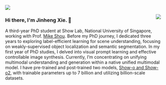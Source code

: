 ![](https://komarev.com/ghpvc/?username=Sierkinhane)

<img align="right" src="https://github-readme-stats.anuraghazra1.vercel.app/api?username=Sierkinhane&show_icons=true&icon_color=CE1D2D&text_color=718096&bg_color=ffffff&hide_title=true" />

### Hi there, I'm Jinheng Xie. 👋

<!--
- 🌱 I'm Jinheng Xie, a second-year PhD student at the National University of Singapore, working with Professor [Mike Shou](https://scholar.google.com/citations?user=h1-3lSoAAAAJ&hl=zh-CN). </a>
- ❤️ I'm currently exploring **multi-modal pre-training and generation** like generative pre-training and text-to-image generation.
-->

A third-year PhD student at Show Lab, National University of Singapore, working with Prof. [Mike Shou](https://scholar.google.com/citations?user=h1-3lSoAAAAJ&hl=zh-CN). Before my PhD journey, I dedicated three years to exploring label-efficient learning for scene understanding, focusing on weakly-supervised object localization and semantic segmentation. In my first year of PhD studies, I delved into visual prompt learning and effective controllable image synthesis. Currently, I’m concentrating on unifying multimodal understanding and generation within a native unified multimodal model. I have pre-trained and post-trained two models, [Show-o and Show-o2](https://github.com/showlab/Show-o), with trainable parameters up to 7 billion and utilizing billion-scale datasets.


<!--
**Sierkinhane/Sierkinhane** is a ✨ _special_ ✨ repository because its `README.md` (this file) appears on your GitHub profile.
- ❤️  I'm currently serving as a reviewer for **TPAMI** (IEEE Transactions on Pattern Analysis and Machine Intelligence), **IJCV** (International Journal of Computer Vision), AAAI and CVPR.
![Sierkinhane's github stats](https://github-readme-stats.anuraghazra1.vercel.app/api?username=Sierkinhane&show_icons=true&theme=cobalt)
Here are some ideas to get you started:

- 🔭 I’m currently working on ...
- 🌱 I’m currently learning ...
- 👯 I’m looking to collaborate on ...
- 🤔 I’m looking for help with ...
- 💬 Ask me about ...
- 📫 How to reach me: ...
- 😄 Pronouns: ...
- ⚡ Fun fact: ...
-->

